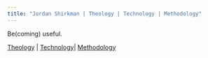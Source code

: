 ```yaml
---
title: "Jordan Shirkman | Theology | Technology | Methodology"
---
```


Be(coming) useful.

[Theology](/categories/theology/) | [Technology](/categories/technology/)| [Methodology](/categories/methodology/)

